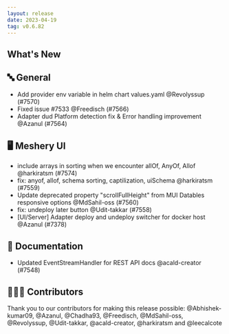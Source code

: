 ```yaml
---
layout: release
date: 2023-04-19
tag: v0.6.82
---
```


## What's New
## 🔤 General
- Add provider env variable in helm chart values.yaml @Revolyssup (#7570)
- Fixed issue #7533 @Freedisch (#7566)
- Adapter dud Platform detection fix & Error handling improvement @Azanul (#7564)

## 🖥 Meshery UI

- include arrays in sorting when we encounter allOf, AnyOf, Allof @harkiratsm (#7574)
- fix: anyof, allof, schema sorting, captilization, uiSchema @harkiratsm (#7559)
- Update deprecated property "scrollFullHeight" from MUI Datables responsive options @MdSahil-oss (#7560)
- fix: undeploy later button @Udit-takkar (#7558)
- [UI/Server] Adapter deploy and undeploy switcher for docker host @Azanul (#7378)

## 📖 Documentation

- Updated EventStreamHandler for REST API docs @acald-creator (#7548)

## 👨🏽‍💻 Contributors

Thank you to our contributors for making this release possible:
@Abhishek-kumar09, @Azanul, @Chadha93, @Freedisch, @MdSahil-oss, @Revolyssup, @Udit-takkar, @acald-creator, @harkiratsm and @leecalcote

